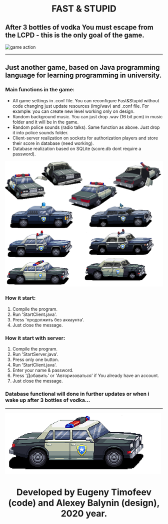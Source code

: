 # <p align='middle'>FAST & STUPID</p>

## After 3 bottles of vodka You must escape from the LCPD - this is the only goal of the game.

![game action](https://github.com/Warestone/Fast_and_Stupid/blob/main/readme_resources/image.gif)

---
## Just another game, based on Java programming language for learning programming in university.

### **Main functions** in the game:

* All game settings in .conf file. You can reconfigure Fast&Stupid without code changing just update resources (img/wav) and .conf file. For example: you can create new level working only on design.
* Random background music. You can just drop .wav (16 bit pcm) in music folder and it will be in the game.
* Random police sounds (radio talks). Same function as above. Just drop it into police sounds folder.
* Client-server realization on sockets for authorization players and store their score in database (need working).
* Database realization based on SQLite (score.db dont require a password).

![game resources](https://github.com/Warestone/Fast_and_Stupid/blob/main/readme_resources/police.png)

### How it **start**:

1. Compile the program.
2. Run 'StartClient.java'.
3. Press 'продолжить без аккаунта'.
4. Just close the message.

### How it **start** with **server**:

1. Compile the program.
2. Run 'StartServer.java'.
2. Press only one button.
3. Run 'StartClient.java'.
4. Enter your name & password.
5. Press 'Добавить' or 'Авторизоваться' if You already have an account.
6. Just close the message.

### Database functional will done in further updates or when i wake up after 3 bottles of vodka...
---

<img align='middle'>![police car](https://github.com/Warestone/Fast_and_Stupid/blob/main/readme_resources/police1.png)</img>

# <p align='middle'>Developed by Eugeny Timofeev (code) and Alexey Balynin (design), 2020 year.</p>
